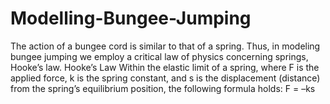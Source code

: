 # Modelling-Bungee-Jumping
The action of a bungee cord is similar to that of a spring. Thus, in modeling bungee jumping we employ a critical law of physics concerning springs, Hooke’s law.
Hooke’s Law Within the elastic limit of a spring, where F is the applied force, k is the spring constant, and s is the displacement (distance) from the spring’s equilibrium position, the following formula holds: F = –ks
